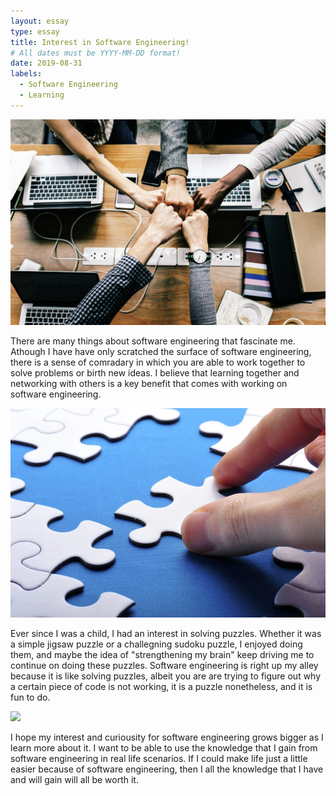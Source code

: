 ```yaml
---
layout: essay
type: essay
title: Interest in Software Engineering!
# All dates must be YYYY-MM-DD format!
date: 2019-08-31
labels:
  - Software Engineering
  - Learning
---
```


<img class="ui medium left floated image" src="../images/team.jpg">

There are many things about software engineering that fascinate me. Athough I have have only scratched the surface of software engineering, there is a sense of comradary in which you are able to work together to solve problems or birth new ideas. I believe that learning together and networking with others is a key benefit that comes with working on software engineering. 

<img class="ui medium left floated image" src="../images/puzzle.jpg">

Ever since I was a child, I had an interest in solving puzzles. Whether it was a simple jigsaw puzzle or a challegning sudoku puzzle, I enjoyed doing them, and maybe the idea of "strengthening my brain" keep driving me to continue on doing these puzzles. Software engineering is right up my alley because it is like solving puzzles, albeit you are are trying to figure out why a certain piece of code is not working, it is a puzzle nonetheless, and it is fun to do. 

<img class="ui medium left floated image" src="../images/software-code.jpg">

I hope my interest and curiousity for software engineering grows bigger as I learn more about it. I want to be able to use the knowledge that I gain from software engineering in real life scenarios. If I could make life just a little easier because of software engineering, then I all the knowledge that I have and will gain will all be worth it.

